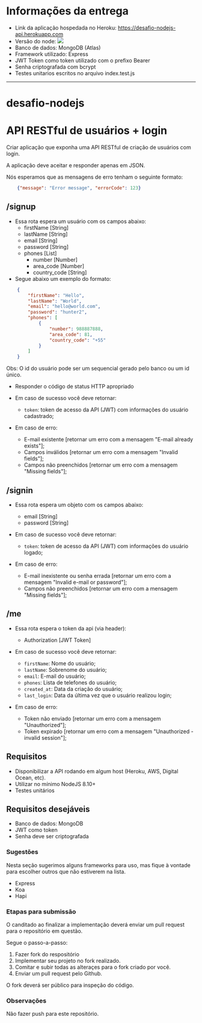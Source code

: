 # Informações da entrega
- Link da aplicação hospedada no Heroku: <https://desafio-nodejs-api.herokuapp.com>
- Versão do node:  ![](https://img.shields.io/badge/node-v14.16.0-brightgreen.svg)
- Banco de dados: MongoDB (Atlas)
- Framework utilizado: Express
- JWT Token como token utilizado com o prefixo Bearer
- Senha criptografada com bcrypt
- Testes unitarios escritos no arquivo index.test.js

---


# desafio-nodejs

# API RESTful de usuários + login

Criar aplicação que exponha uma API RESTful de criação de usuários com login.

A aplicação deve aceitar e responder apenas em JSON.

Nós esperamos que as mensagens de erro tenham o seguinte formato:

```json
    {"message": "Error message", "errorCode": 123}
```

## /signup

* Essa rota espera um usuário com os campos abaixo:
    - firstName [String]
    - lastName [String]
    - email [String]
    - password [String]
    - phones [List]
        - number [Number]
        - area_code [Number]
        - country_code [String]
* Segue abaixo um exemplo do formato:

```json
    {
        "firstName": "Hello",
        "lastName": "World",
        "email": "hello@world.com",
        "password": "hunter2",
        "phones": [
            {
                "number": 988887888,
                "area_code": 81,
                "country_code": "+55"
            }
        ]
    }
```
Obs: O id do usuário pode ser um sequencial gerado pelo banco ou um id único.

* Responder o código de status HTTP apropriado
* Em caso de sucesso você deve retornar:
    * `token`: token de acesso da API (JWT) com informações do usuário cadastrado;

* Em caso de erro:
    - E-mail existente [retornar um erro com a mensagem "E-mail already exists"];
    - Campos inválidos [retornar um erro com a mensagem "Invalid fields"];
    - Campos não preenchidos [retornar um erro com a mensagem "Missing fields"];
## /signin
* Essa rota espera um objeto com os campos abaixo:
    - email [String]
    - password [String]

* Em caso de sucesso você deve retornar:
    * `token`: token de acesso da API (JWT) com informações do usuário logado;
* Em caso de erro:
    - E-mail inexistente ou senha errada [retornar um erro com a mensagem "Invalid e-mail or password"];
    - Campos não preenchidos [retornar um erro com a mensagem "Missing fields"];

## /me 
* Essa rota espera o token da api (via header):
    - Authorization [JWT Token]
 
* Em caso de sucesso você deve retornar:
    - `firstName`: Nome do usuário;
    - `lastName`: Sobrenome do usuário;
    - `email`: E-mail do usuário;
    - `phones`: Lista de telefones do usuário;
    - `created_at`: Data da criação do usuário;
    - `last_login`: Data da última vez que o usuário realizou login;
* Em caso de erro:
    - Token não enviado [retornar um erro com a mensagem "Unauthorized"];
    - Token expirado [retornar um erro com a mensagem "Unauthorized - invalid session"];

## Requisitos
* Disponibilizar a API rodando em algum host (Heroku, AWS, Digital Ocean, etc).
* Utilizar no mínimo NodeJS 8.10+
* Testes unitários

## Requisitos desejáveis
* Banco de dados: MongoDB
* JWT como token
* Senha deve ser criptografada

### **Sugestões** ###

Nesta seção sugerimos alguns frameworks para uso, mas fique à vontade para escolher outros que não estiverem na lista.

* Express
* Koa
* Hapi

### **Etapas para submissão** ###

O canditado ao finalizar a implementação deverá enviar um pull request para o repositório em questão.

Segue o passo-a-passo:

1. Fazer fork do respositório
2. Implementar seu projeto no fork realizado.
3. Comitar e subir todas as alteraçes para o fork criado por você.
4. Enviar um pull request pelo Github.

O fork deverá ser público para inspeção do código.

### **Observações** ###

Não fazer push para este repositório.
